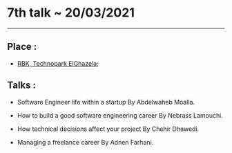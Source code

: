 # 7th talk ~ 20/03/2021

---

## Place :

- [RBK, Technopark ElGhazela](<https://www.google.com/maps/place/ReBootKamp+(RBK+Tunis)/@36.8944148,10.1852957,17z/data=!4m5!3m4!1s0x12e2cb32a574f131:0x736d6f5853a1bd2e!8m2!3d36.8942484!4d10.1869894>);

## Talks :

- Software Engineer life within a startup By Abdelwaheb Moalla.

- How to build a good software engineering career By Nebrass Lamouchi.

- How technical decisions affect your project By Chehir Dhawedi.

- Managing a freelance career By Adnen Farhani.

